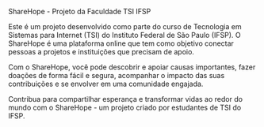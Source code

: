 ShareHope - Projeto da Faculdade TSI IFSP

Este é um projeto desenvolvido como parte do curso de Tecnologia em Sistemas para Internet (TSI) do Instituto Federal de São Paulo (IFSP). O ShareHope é uma plataforma online que tem como objetivo conectar pessoas a projetos e instituições que precisam de apoio.

Com o ShareHope, você pode descobrir e apoiar causas importantes, fazer doações de forma fácil e segura, acompanhar o impacto das suas contribuições e se envolver em uma comunidade engajada.

Contribua para compartilhar esperança e transformar vidas ao redor do mundo com o ShareHope - um projeto criado por estudantes de TSI do IFSP.